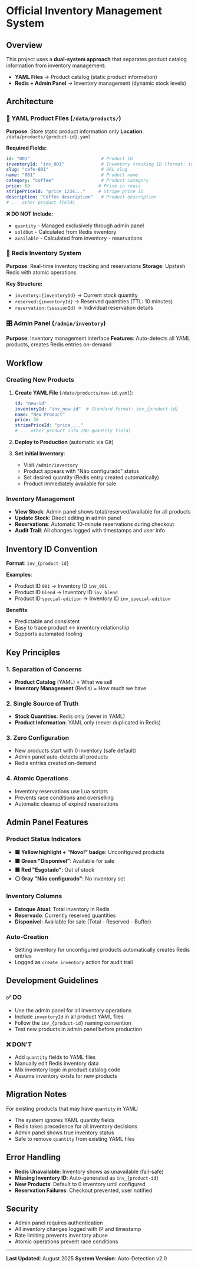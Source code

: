 # Official Inventory Management System

## Overview

This project uses a **dual-system approach** that separates product catalog information from inventory management:

- **YAML Files** → Product catalog (static product information)
- **Redis + Admin Panel** → Inventory management (dynamic stock levels)

## Architecture

### 📁 YAML Product Files (`/data/products/`)
**Purpose**: Store static product information only
**Location**: `/data/products/{product-id}.yaml`

**Required Fields:**
```yaml
id: "001"                           # Product ID
inventoryId: "inv_001"              # Inventory tracking ID (format: inv_XXX)
slug: "cafe-001"                    # URL slug
name: "001"                         # Product name
category: "coffee"                  # Product category
price: 60                          # Price in reais
stripePriceId: "price_1234..."     # Stripe price ID
description: "Coffee description"   # Product description
# ... other product fields
```

**❌ DO NOT Include:**
- `quantity` - Managed exclusively through admin panel
- `soldOut` - Calculated from Redis inventory
- `available` - Calculated from inventory - reservations

### 🏪 Redis Inventory System
**Purpose**: Real-time inventory tracking and reservations
**Storage**: Upstash Redis with atomic operations

**Key Structure:**
- `inventory:{inventoryId}` → Current stock quantity
- `reserved:{inventoryId}` → Reserved quantities (TTL: 10 minutes)  
- `reservation:{sessionId}` → Individual reservation details

### 🎛️ Admin Panel (`/admin/inventory`)
**Purpose**: Inventory management interface
**Features**: Auto-detects all YAML products, creates Redis entries on-demand

## Workflow

### Creating New Products

1. **Create YAML File** (`/data/products/new-id.yaml`):
   ```yaml
   id: "new-id"
   inventoryId: "inv_new-id"  # Standard format: inv_{product-id}
   name: "New Product"
   price: 50
   stripePriceId: "price_..."
   # ... other product info (NO quantity field)
   ```

2. **Deploy to Production** (automatic via Git)

3. **Set Initial Inventory**:
   - Visit `/admin/inventory`
   - Product appears with "Não configurado" status
   - Set desired quantity (Redis entry created automatically)
   - Product immediately available for sale

### Inventory Management

- **View Stock**: Admin panel shows total/reserved/available for all products
- **Update Stock**: Direct editing in admin panel
- **Reservations**: Automatic 10-minute reservations during checkout
- **Audit Trail**: All changes logged with timestamps and user info

## Inventory ID Convention

**Format**: `inv_{product-id}`

**Examples**:
- Product ID `001` → Inventory ID `inv_001`
- Product ID `blend` → Inventory ID `inv_blend`
- Product ID `special-edition` → Inventory ID `inv_special-edition`

**Benefits**:
- Predictable and consistent
- Easy to trace product ↔ inventory relationship
- Supports automated tooling

## Key Principles

### 1. Separation of Concerns
- **Product Catalog** (YAML) = What we sell
- **Inventory Management** (Redis) = How much we have

### 2. Single Source of Truth
- **Stock Quantities**: Redis only (never in YAML)
- **Product Information**: YAML only (never duplicated in Redis)

### 3. Zero Configuration
- New products start with 0 inventory (safe default)
- Admin panel auto-detects all products
- Redis entries created on-demand

### 4. Atomic Operations
- Inventory reservations use Lua scripts
- Prevents race conditions and overselling
- Automatic cleanup of expired reservations

## Admin Panel Features

### Product Status Indicators
- **🟨 Yellow highlight + "Novo!" badge**: Unconfigured products
- **🟩 Green "Disponível"**: Available for sale  
- **🟥 Red "Esgotado"**: Out of stock
- **⚪ Gray "Não configurado"**: No inventory set

### Inventory Columns
- **Estoque Atual**: Total inventory in Redis
- **Reservado**: Currently reserved quantities
- **Disponível**: Available for sale (Total - Reserved - Buffer)

### Auto-Creation
- Setting inventory for unconfigured products automatically creates Redis entries
- Logged as `create_inventory` action for audit trail

## Development Guidelines

### ✅ DO
- Use the admin panel for all inventory operations
- Include `inventoryId` in all product YAML files
- Follow the `inv_{product-id}` naming convention
- Test new products in admin panel before production

### ❌ DON'T  
- Add `quantity` fields to YAML files
- Manually edit Redis inventory data
- Mix inventory logic in product catalog code
- Assume inventory exists for new products

## Migration Notes

For existing products that may have `quantity` in YAML:
- The system ignores YAML quantity fields
- Redis takes precedence for all inventory decisions
- Admin panel shows true inventory status
- Safe to remove `quantity` from existing YAML files

## Error Handling

- **Redis Unavailable**: Inventory shows as unavailable (fail-safe)
- **Missing Inventory ID**: Auto-generated as `inv_{product-id}`
- **New Products**: Default to 0 inventory until configured
- **Reservation Failures**: Checkout prevented, user notified

## Security

- Admin panel requires authentication
- All inventory changes logged with IP and timestamp
- Rate limiting prevents inventory abuse
- Atomic operations prevent race conditions

---

**Last Updated**: August 2025
**System Version**: Auto-Detection v2.0
